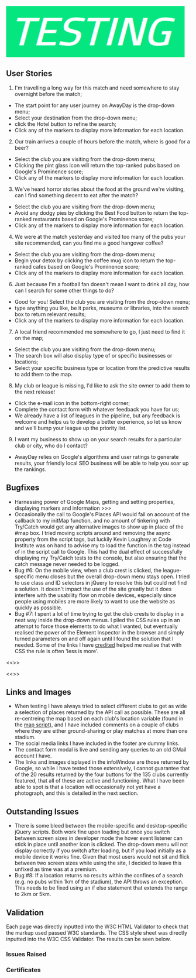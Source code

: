 <img src="images/site/testbar.PNG">

## User Stories

1. I'm travelling a long way for this match and need somewhere to stay overnight before the match;
 - The start point for any user journey on AwayDay is the drop-down menu;
 - Select your destination from the drop-down menu;
 - click the Hotel button to refine the search;
 - Click any of the markers to display more information for each location.

2. Our train arrives a couple of hours before the match, where is good for a beer?
 - Select the club you are visiting from the drop-down menu;
 - Clicking the pint glass icon will return the top-ranked pubs based on Google's Prominence score;
 - Click any of the markers to display more information for each location.

3. We've heard horror stories about the food at the ground we're visiting, can I find something decent to eat after the match?
 - Select the club you are visiting from the drop-down menu;
 - Avoid any dodgy pies by clicking the Best Food button to return the top-ranked restaurants based on Google's Prominence score;
 - Click any of the markers to display more information for each location.

4. We were at the match yesterday and visited too many of the pubs your site recommended, can you find me a good hangover coffee?
 - Select the club you are visiting from the drop-down menu;
 - Begin your detox by clicking the coffee mug icon to return the top-ranked cafes based on Google's Prominence score;
 - Click any of the markers to display more information for each location.

6. Just because I'm a football fan doesn't mean I want to drink all day, how can I search for some other things to do?
 - Good for you! Select the club you are visiting from the drop-down menu;
 - type anything you like, be it parks, museums or libraries, into the search box to return relevant results;
 - Click any of the markers to display more information for each location.

7. A local friend recommended me somewhere to go, I just need to find it on the map;
 - Select the club you are visiting from the drop-down menu;
 - The search box will also display type of or specific businesses or locations;
 - Select your specific business type or location from the predictive results to add them to the map.

8. My club or league is missing, I'd like to ask the site owner to add them to the next release!
 - Click the e-mail icon in the bottom-right corner;
 - Complete the contact form with whatever feedback you have for us;
 - We already have a list of leagues in the pipeline, but any feedback is welcome and helps us to develop a better experience, so 
 let us know and we'll bump your league up the priority list.

9. I want my business to show up on your search results for a particular club or city, who do I contact?
 - AwayDay relies on Google's algorithms and user ratings to generate results, your friendly local SEO business will be able to help 
 you soar up the rankings.


## Bugfixes

- Harnessing power of Google Maps, getting and setting properties, displaying markers and information >>>
- Occasionally the call to Google's Places API would fail on account of the callback to my initMap function, and no amount of 
tinkering with Try/Catch would get any alternative images to show up in place of the #map box. I tried moving scripts around 
and removing the async property from the script tags, but luckily Kevin Loughrey at Code Institute was on hand to advise my to
load the function in the <body> tag instead of in the script call to Google. This had the dual effect of successfully displaying
my Try/Catch tests to the console, but also ensuring that the catch message never needed to be logged. 
- Bug #6: On the mobile view, when a club crest is clicked, the league-specific menu closes but the overall drop-down menu stays open. 
I tried to use class and ID selectors in jQuery to resolve this but could not find a solution. It doesn't impact the use of the site 
greatly but it does interfere with the usability flow on mobile devices, especially since people using mobiles are more likely to 
want to use the website as quickly as possible.
- Bug #7: I spent a lot of time trying to get the club crests to display in a neat way inside the drop-down menus. I piled the CSS 
rules up in an attempt to force those elements to do what I wanted, but eventually realised the power of the Element Inspector
in the browser and simply turned parameters on and off again until I found the solution that I needed. Some of the links I
have [credited](README.md) helped me realise that with CSS the rule is often 'less is more'.

<<<Responsiveness grid here>>>

<<<Bugfix grid here>>>

## Links and Images

- When testing I have always tried to select different clubs to get as wide a selection of places returned by the API call
as possible. These are all re-centreing the map based on each club's location variable (found in the 
[map script](assets/scripts/map.js)), and I have included comments on a couple of clubs where they are either ground-sharing or 
play matches at more than one stadium.
- The social media links I have included in the footer are dummy links.
- The contact form modal is live and sending any queries to an old GMail account I have.
- The links and images displayed in the infoWindow are those returned by Google, so while I have tested those extensively, I cannot 
guarantee that of the 20 results returned by the four buttons for the 135 clubs currently featured, that all of these are active and 
functioning. What I have been able to spot is that a location will occasionally not yet have a photograph, and this is detailed in 
the next section.

## Outstanding Issues

- There is some bleed between the mobile-specific and desktop-specific jQuery scripts. Both work fine upon loading but 
once you switch between screen sizes in developer mode the hover event listener can stick in place until another icon is 
clicked. The drop-down menu will not display correctly if you switch after loading, but if you load initially as a mobile device 
it works fine. Given that most users would not sit and flick between two screen sizes while using the site, I decided to leave 
this unfixed as time was at a premium.
- Bug #8: If a location returns no results within the confines of a search (e.g. no pubs within 1km of the stadium), the API throws
an exception. This needs to be fixed using an if else statement that extends the range to 2km or 5km.

## Validation

Each page was directly inputted into the W3C HTML Validator to check that the markup used passed W3C standards. The CSS style 
sheet was directly inputted into the W3C CSS Validator. The results can be seen below.

### Issues Raised

### Certificates